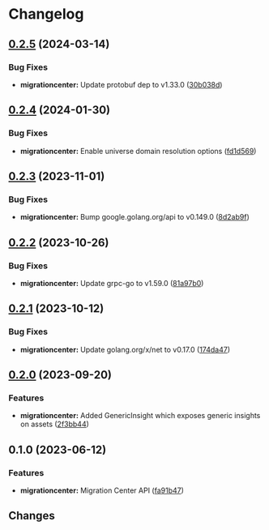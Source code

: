 # Changelog

## [0.2.5](https://github.com/googleapis/google-cloud-go/compare/migrationcenter/v0.2.4...migrationcenter/v0.2.5) (2024-03-14)


### Bug Fixes

* **migrationcenter:** Update protobuf dep to v1.33.0 ([30b038d](https://github.com/googleapis/google-cloud-go/commit/30b038d8cac0b8cd5dd4761c87f3f298760dd33a))

## [0.2.4](https://github.com/googleapis/google-cloud-go/compare/migrationcenter/v0.2.3...migrationcenter/v0.2.4) (2024-01-30)


### Bug Fixes

* **migrationcenter:** Enable universe domain resolution options ([fd1d569](https://github.com/googleapis/google-cloud-go/commit/fd1d56930fa8a747be35a224611f4797b8aeb698))

## [0.2.3](https://github.com/googleapis/google-cloud-go/compare/migrationcenter/v0.2.2...migrationcenter/v0.2.3) (2023-11-01)


### Bug Fixes

* **migrationcenter:** Bump google.golang.org/api to v0.149.0 ([8d2ab9f](https://github.com/googleapis/google-cloud-go/commit/8d2ab9f320a86c1c0fab90513fc05861561d0880))

## [0.2.2](https://github.com/googleapis/google-cloud-go/compare/migrationcenter/v0.2.1...migrationcenter/v0.2.2) (2023-10-26)


### Bug Fixes

* **migrationcenter:** Update grpc-go to v1.59.0 ([81a97b0](https://github.com/googleapis/google-cloud-go/commit/81a97b06cb28b25432e4ece595c55a9857e960b7))

## [0.2.1](https://github.com/googleapis/google-cloud-go/compare/migrationcenter/v0.2.0...migrationcenter/v0.2.1) (2023-10-12)


### Bug Fixes

* **migrationcenter:** Update golang.org/x/net to v0.17.0 ([174da47](https://github.com/googleapis/google-cloud-go/commit/174da47254fefb12921bbfc65b7829a453af6f5d))

## [0.2.0](https://github.com/googleapis/google-cloud-go/compare/migrationcenter/v0.1.0...migrationcenter/v0.2.0) (2023-09-20)


### Features

* **migrationcenter:** Added GenericInsight which exposes generic insights on assets ([2f3bb44](https://github.com/googleapis/google-cloud-go/commit/2f3bb443e9fa6968d20806f86b391dad85970afc))

## 0.1.0 (2023-06-12)


### Features

* **migrationcenter:** Migration Center API ([fa91b47](https://github.com/googleapis/google-cloud-go/commit/fa91b478a55d6347f5c4fd29f2490316b2f31072))

## Changes
